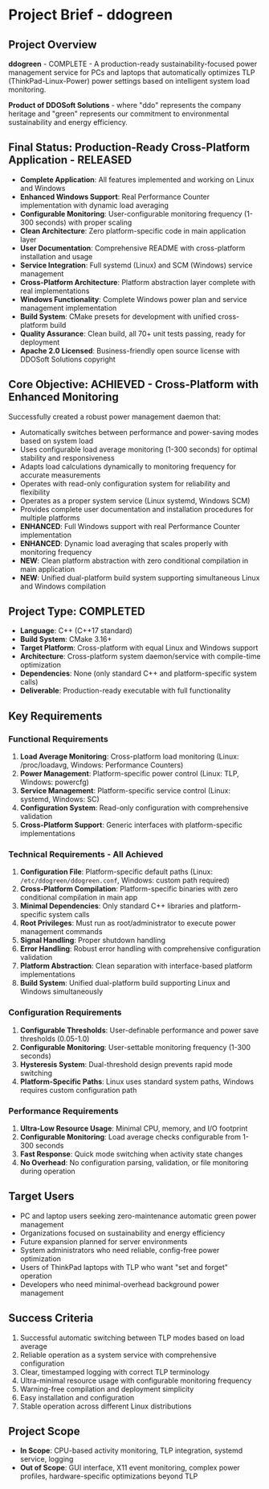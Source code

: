 # Project Brief - ddogreen

## Project Overview
**ddogreen** - COMPLETE - A production-ready sustainability-focused power management service for PCs and laptops that automatically optimizes TLP (ThinkPad-Linux-Power) power settings based on intelligent system load monitoring.

**Product of DDOSoft Solutions** - where "ddo" represents the company heritage and "green" represents our commitment to environmental sustainability and energy efficiency.

## Final Status: Production-Ready Cross-Platform Application - RELEASED
- **Complete Application**: All features implemented and working on Linux and Windows
- **Enhanced Windows Support**: Real Performance Counter implementation with dynamic load averaging
- **Configurable Monitoring**: User-configurable monitoring frequency (1-300 seconds) with proper scaling
- **Clean Architecture**: Zero platform-specific code in main application layer
- **User Documentation**: Comprehensive README with cross-platform installation and usage
- **Service Integration**: Full systemd (Linux) and SCM (Windows) service management
- **Cross-Platform Architecture**: Platform abstraction layer complete with real implementations
- **Windows Functionality**: Complete Windows power plan and service management implementation
- **Build System**: CMake presets for development with unified cross-platform build
- **Quality Assurance**: Clean build, all 70+ unit tests passing, ready for deployment
- **Apache 2.0 Licensed**: Business-friendly open source license with DDOSoft Solutions copyright

## Core Objective: ACHIEVED - Cross-Platform with Enhanced Monitoring
Successfully created a robust power management daemon that:
- Automatically switches between performance and power-saving modes based on system load
- Uses configurable load average monitoring (1-300 seconds) for optimal stability and responsiveness
- Adapts load calculations dynamically to monitoring frequency for accurate measurements
- Operates with read-only configuration system for reliability and flexibility
- Operates as a proper system service (Linux systemd, Windows SCM)
- Provides complete user documentation and installation procedures for multiple platforms
- **ENHANCED**: Full Windows support with real Performance Counter implementation
- **ENHANCED**: Dynamic load averaging that scales properly with monitoring frequency
- **NEW**: Clean platform abstraction with zero conditional compilation in main application
- **NEW**: Unified dual-platform build system supporting simultaneous Linux and Windows compilation

## Project Type: COMPLETED
- **Language**: C++ (C++17 standard)
- **Build System**: CMake 3.16+  
- **Target Platform**: Cross-platform with equal Linux and Windows support
- **Architecture**: Cross-platform system daemon/service with compile-time optimization
- **Dependencies**: None (only standard C++ and platform-specific system calls)
- **Deliverable**: Production-ready executable with full functionality

## Key Requirements

### Functional Requirements
1. **Load Average Monitoring**: Cross-platform load monitoring (Linux: /proc/loadavg, Windows: Performance Counters)
2. **Power Management**: Platform-specific power control (Linux: TLP, Windows: powercfg)
3. **Service Management**: Platform-specific service control (Linux: systemd, Windows: SC)
4. **Configuration System**: Read-only configuration with comprehensive validation
5. **Cross-Platform Support**: Generic interfaces with platform-specific implementations

### Technical Requirements - All Achieved
1. **Configuration File**: Platform-specific default paths (Linux: `/etc/ddogreen/ddogreen.conf`, Windows: custom path required)
2. **Cross-Platform Compilation**: Platform-specific binaries with zero conditional compilation in main app
3. **Minimal Dependencies**: Only standard C++ libraries and platform-specific system calls
4. **Root Privileges**: Must run as root/administrator to execute power management commands
5. **Signal Handling**: Proper shutdown handling
6. **Error Handling**: Robust error handling with comprehensive configuration validation
7. **Platform Abstraction**: Clean separation with interface-based platform implementations
8. **Build System**: Unified dual-platform build supporting Linux and Windows simultaneously

### Configuration Requirements
1. **Configurable Thresholds**: User-definable performance and power save thresholds (0.05-1.0)
2. **Configurable Monitoring**: User-settable monitoring frequency (1-300 seconds)
3. **Hysteresis System**: Dual-threshold design prevents rapid mode switching
4. **Platform-Specific Paths**: Linux uses standard system paths, Windows requires custom configuration path

### Performance Requirements
1. **Ultra-Low Resource Usage**: Minimal CPU, memory, and I/O footprint
2. **Configurable Monitoring**: Load average checks configurable from 1-300 seconds
3. **Fast Response**: Quick mode switching when activity state changes
4. **No Overhead**: No configuration parsing, validation, or file monitoring during operation

## Target Users
- PC and laptop users seeking zero-maintenance automatic green power management
- Organizations focused on sustainability and energy efficiency
- Future expansion planned for server environments
- System administrators who need reliable, config-free power optimization
- Users of ThinkPad laptops with TLP who want "set and forget" operation
- Developers who need minimal-overhead background power management

## Success Criteria
1. Successful automatic switching between TLP modes based on load average
2. Reliable operation as a system service with comprehensive configuration
3. Clear, timestamped logging with correct TLP terminology
4. Ultra-minimal resource usage with configurable monitoring frequency
5. Warning-free compilation and deployment simplicity
6. Easy installation and configuration
7. Stable operation across different Linux distributions

## Project Scope
- **In Scope**: CPU-based activity monitoring, TLP integration, systemd service, logging
- **Out of Scope**: GUI interface, X11 event monitoring, complex power profiles, hardware-specific optimizations beyond TLP
